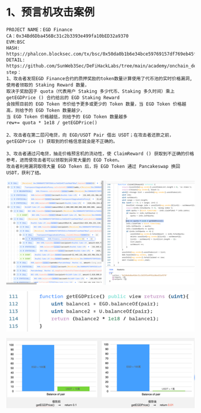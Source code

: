 # 1、预言机攻击案例
	PROJECT NAME：EGD Finance 
	CA：0x34Bd6Dba456Bc31c2b3393e499fa10bED32a9370 
	EVM:BSC
  	HASH: https://phalcon.blocksec.com/tx/bsc/0x50da0b1b6e34bce59769157df769eb45fa11efc7d0e292900d6b0a86ae66a2b3
	DETAIL:
	https://github.com/SunWeb3Sec/DeFiHackLabs/tree/main/academy/onchain_debug/03_write_your_own_poc/
	step：
	1、攻击者发现EGD Finance合约的质押奖励的token数量计算使用了代币池的实时价格漏洞,使用者领取的 Staking Reward 数量，
 	取决于奖励因子 quota（代表用户 Staking 多少代币、Staking 多久时间）乘上 getEGDPrice () 合约给出的 EGD Staking Reward 
  	会按照目前的 EGD Token 市价给予更多或更少的 Token 数量，当 EGD Token 价格越高，则给予的 EGD Token 数量越少，
   	当 EGD Token 价格越低，则给予的 EGD Token 数量越多
	rew+= quota * 1e18 / getEGDPrice()  
 	
 	2、攻击者在第二层闪电贷，向 EGD/USDT Pair 借出 USDT；在攻击者还款之前，getEGDPrice () 获取到的价格信息就会是不正确的。
  
  	3、攻击者通过闪电贷，抽走价格预言机的流动性，使 ClaimReward () 获取到不正确的价格参考，进而使攻击者可以领取到异常大量的 EGD Token。
	攻击者利用漏洞取得大量 EGD Token 后，将 EGD Token 通过 Pancakeswap 换回 USDT，获利了结。

![](https://github.com/cxl-xuaner/DefiHackLab_temp-example/blob/main/pic/claimALLRewardfunc.png)
 
![](https://github.com/cxl-xuaner/DefiHackLab_temp-example/blob/main/pic/getPrice.png)

![](https://github.com/cxl-xuaner/DefiHackLab_temp-example/blob/main/pic/priceChangeExample.png)
 
	
	
	
